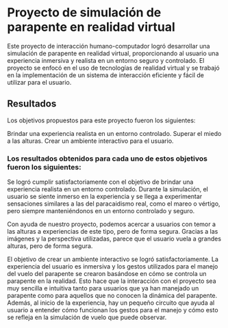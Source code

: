 # Proyecto de simulación de parapente en realidad virtual
Este proyecto de interacción humano-computador logró desarrollar una simulación de parapente en realidad virtual, proporcionando al usuario una experiencia inmersiva y realista en un entorno seguro y controlado. El proyecto se enfocó en el uso de tecnologías de realidad virtual y se trabajó en la implementación de un sistema de interacción eficiente y fácil de utilizar para el usuario.

## Resultados
Los objetivos propuestos para este proyecto fueron los siguientes:

Brindar una experiencia realista en un entorno controlado.
Superar el miedo a las alturas.
Crear un ambiente interactivo para el usuario.

### Los resultados obtenidos para cada uno de estos objetivos fueron los siguientes:

Se logró cumplir satisfactoriamente con el objetivo de brindar una experiencia realista en un entorno controlado. Durante la simulación, el usuario se siente inmerso en la experiencia y se llega a experimentar sensaciones similares a las del paracaidismo real, como el mareo o vértigo, pero siempre manteniéndonos en un entorno controlado y seguro.

Con ayuda de nuestro proyecto, podemos acercar a usuarios con temor a las alturas a experiencias de este tipo, pero de forma segura. Gracias a las imágenes y la perspectiva utilizadas, parece que el usuario vuela a grandes alturas, pero de forma segura.

El objetivo de crear un ambiente interactivo se logró satisfactoriamente. La experiencia del usuario es inmersiva y los gestos utilizados para el manejo del vuelo del parapente se crearon basándose en cómo se controla un parapente en la realidad. Esto hace que la interacción con el proyecto sea muy sencilla e intuitiva tanto para usuarios que ya han manejado un parapente como para aquellos que no conocen la dinámica del parapente. Además, al inicio de la experiencia, hay un pequeño circuito que ayuda al usuario a entender cómo funcionan los gestos para el manejo y cómo esto se refleja en la simulación de vuelo que puede observar.
				
